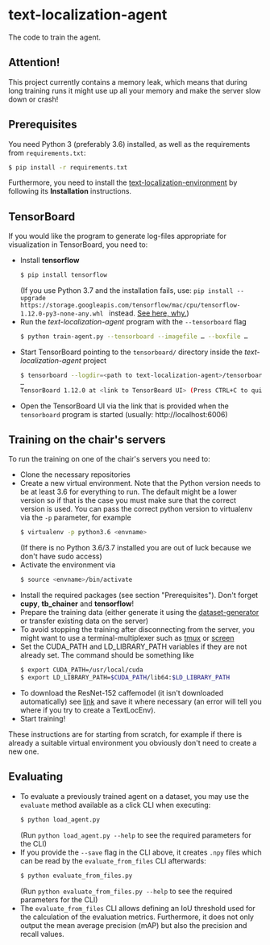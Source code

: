 # text-localization-agent

The code to train the agent.

## Attention!

This project currently contains a memory leak, which means that during long training runs it might use up all your memory and make the server slow down or crash!

## Prerequisites

You need Python 3 (preferably 3.6) installed, as well as the requirements from `requirements.txt`:

```bash
$ pip install -r requirements.txt 
```

Furthermore, you need to install the [text-localization-environment](https://github.com/hpi-www-midl-text-localization/text-localization-environment) by following its **Installation** instructions.

## TensorBoard

If you would like the program to generate log-files appropriate for visualization in TensorBoard, you need to:

* Install **tensorflow**
  ```bash
  $ pip install tensorflow
  ```
  (If you use Python 3.7 and the installation fails, use: `pip install --upgrade https://storage.googleapis.com/tensorflow/mac/cpu/tensorflow-1.12.0-py3-none-any.whl
` instead. [See here, why.](https://github.com/tensorflow/tensorflow/issues/20444#issuecomment-442767411))
* Run the *text-localization-agent* program with the `--tensorboard` flag
   ```bash
   $ python train-agent.py --tensorboard --imagefile … --boxfile …
   ``` 
* Start TensorBoard pointing to the `tensorboard/` directory inside the *text-localization-agent* project
   ```bash
   $ tensorboard --logdir=<path to text-localization-agent>/tensorboard/
   …
   TensorBoard 1.12.0 at <link to TensorBoard UI> (Press CTRL+C to quit)
   ``` 
* Open the TensorBoard UI via the link that is provided when the `tensorboard` program is started (usually: http://localhost:6006)

## Training on the chair's servers

To run the training on one of the chair's servers you need to:

* Clone the necessary repositories
* Create a new virtual environment. Note that the Python version needs to be at least 3.6 for everything to run. 
The default might be a lower version so if that is the case you must make sure that the correct version is used.
You can pass the correct python version to virtualenv via the `-p` parameter, for example
    ```bash
    $ virtualenv -p python3.6 <envname>
    ```
    (If there is no Python 3.6/3.7 installed you are out of luck because we don't have sudo access)
* Activate the environment via
    ```bash
    $ source <envname>/bin/activate
    ```
* Install the required packages (see section "Prerequisites"). Don't forget **cupy**, **tb_chainer** and **tensorflow**!
* Prepare the training data (either generate it using the [dataset-generator](https://github.com/hpi-www-midl-text-localization/dataset-generator)
or transfer existing data on the server)
* To avoid stopping the training after disconnecting from the server, you might want to use a terminal-multiplexer 
such as [tmux](https://wiki.ubuntuusers.de/tmux/) or [screen](https://wiki.ubuntuusers.de/Screen/)
* Set the CUDA_PATH and LD_LIBRARY_PATH variables if they are not already set. The command should be something like
    ```bash
    $ export CUDA_PATH=/usr/local/cuda
    $ export LD_LIBRARY_PATH=$CUDA_PATH/lib64:$LD_LIBRARY_PATH
    ```
* To download the ResNet-152 caffemodel (it isn't downloaded automatically) see [link](https://onedrive.live.com/?authkey=%21AAFW2-FVoxeVRck&id=4006CBB8476FF777%2117887&cid=4006CBB8476FF777) and save it where necessary (an error will tell you where if you try to create a TextLocEnv).
* Start training!

These instructions are for starting from scratch, for example if there is already a suitable virtual environment you 
obviously don't need to create a new one.

## Evaluating

* To evaluate a previously trained agent on a dataset, you may use the `evaluate` method available as a click CLI when executing:
    ```bash
    $ python load_agent.py
    ```
    (Run `python load_agent.py --help` to see the required parameters for the CLI)
* If you provide the `--save` flag in the CLI above, it creates `.npy` files which can be read by the `evaluate_from_files` CLI afterwards:
    ```bash
    $ python evaluate_from_files.py
    ```
    (Run `python evaluate_from_files.py --help` to see the required parameters for the CLI)
* The `evaluate_from_files` CLI allows defining an IoU threshold used for the calculation of the evaluation metrics. Furthermore, it does not only output the mean average precision (mAP) but also the precision and recall values.
